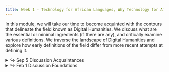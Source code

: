 ```yaml
---
title: Week 1 - Technology for African Languages, Why Technology for African Languages, Current state of Technology for African Languages 
---
```


In this module, we will take our time to become acquinted with the contours that delineate the field known as Digital Humanities. We discuss what are the essential or minimal ingredients (if there are any), and critically examine various definitions. We traverse the landscape of Digital Humanities and explore how early definitions of the field differ from more recent attempts at defining it.

<details>
  <summary class="session-summary">
    <span class="arrow">↪</span>
    <span class="date-label">Sep 5</span>
    <span class="label label-blue">Discussion</span>
    <span class="session-title">Acquaintances</span>
  </summary>
    <div markdown="1">

- [Slides](https://docs.google.com/presentation/d/1TRt2UcYxk5XTHaz-DATS15u0hntrU5HKnMWaqPY7qUM/edit?usp=sharing)

</div>
  </details>

<details>
  <summary class="session-summary">
    <span class="arrow">↪</span>
    <span class="date-label">Feb 1</span>
    <span class="label label-blue">Discussion</span>
    <span class="session-title">Foundations</span>
  </summary>
  <div markdown="1">

- [Slides](https://docs.google.com/presentation/d/16s46g8lIl_FslspXJCGTc8nON9WJYWWt08FIDq6OChU/edit?usp=sharing)
- Pre-Class Reflection:
  - [Examine this website](https://whatisdigitalhumanities.com/), hit the _New Quote_-button a few times, and read the definition that appears. Some guiding questions:
    - How do the definitions you encounter vary each time you refresh the page? What does this diversity tell you about the nature of Digital Humanities as a field? What are the commonalities between the definitions? What are the differences? Consider the role technology plays in these definitions. Is it merely a tool, or does it fundamentally reshape the humanities?
  - [Ife Adebara, Muhammad Abdul-Mageed. “Towards Afrocentric NLP for African Languages:Where We Are and Where We Can Go.”](https://aclanthology.org/2022.acl-long.265.pdf) In Proceedings of the 60th Annual Meeting of the Association for Computational Linguistics Volume 1: Long Papers, pages 3814 - 3841.
  - [Kirschenbaum, Matthew. 2012. "What Is Digital Humanities and What’s It Doing in English Departments?"](https://app.perusall.com/courses/introdh24/kirschenbaum_2012_what-is-digital-humanities-and-what-s-it-doing-in-english-departments) In _Debates in the Digital Humanities_, 3–11. University of Minnesota Press.
  - **Post your reflection in the** <a href="https://introtodh--spring2024.slack.com/archives/C06F1KS1ULT" style="color: #ee6374;">**#reflections** </a>**channel on Slack** <a style="color: #ee6374;">**before 9:00AM on the day of our class.**</a>

</div>
</details>
